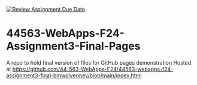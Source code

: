 [![Review Assignment Due Date](https://classroom.github.com/assets/deadline-readme-button-22041afd0340ce965d47ae6ef1cefeee28c7c493a6346c4f15d667ab976d596c.svg)](https://classroom.github.com/a/dZ9FHvI8)
# 44563-WebApps-F24-Assignment3-Final-Pages
A repo to hold final version of files for GitHub pages demonstration
Hosted at https://github.com/44-563-WebApps-F24/44563-webapps-f24-assignment3-final-bmwolveriney/blob/main/index.html
